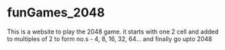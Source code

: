 # funGames_2048
This is a website to play the 2048 game. it starts with one 2 cell and added to multiples of 2 to form no.s - 4, 8, 16, 32, 64... and finally go upto 2048 
